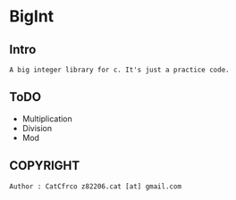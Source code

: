 BigInt
==========
Intro
-----
    A big integer library for c. It's just a practice code.

ToDO
-----
* Multiplication
* Division
* Mod

COPYRIGHT
---------
    Author : CatCfrco z82206.cat [at] gmail.com

